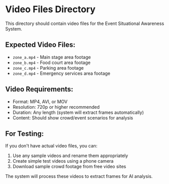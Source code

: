 # Video Files Directory

This directory should contain video files for the Event Situational Awareness System.

## Expected Video Files:
- `zone_a.mp4` - Main stage area footage
- `zone_b.mp4` - Food court area footage  
- `zone_c.mp4` - Parking area footage
- `zone_d.mp4` - Emergency services area footage

## Video Requirements:
- Format: MP4, AVI, or MOV
- Resolution: 720p or higher recommended
- Duration: Any length (system will extract frames automatically)
- Content: Should show crowd/event scenarios for analysis

## For Testing:
If you don't have actual video files, you can:
1. Use any sample videos and rename them appropriately
2. Create simple test videos using a phone camera
3. Download sample crowd footage from free video sites

The system will process these videos to extract frames for AI analysis.